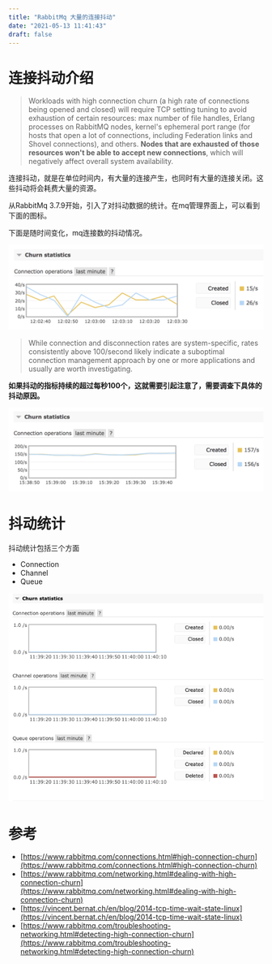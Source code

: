 ```yaml
---
title: "RabbitMq 大量的连接抖动"
date: "2021-05-13 11:41:43"
draft: false
---
```


# 连接抖动介绍
> Workloads with high connection churn (a high rate of connections being opened and closed) will require TCP setting tuning to avoid exhaustion of certain resources: max number of file handles, Erlang processes on RabbitMQ nodes, kernel's ephemeral port range (for hosts that open a lot of connections, including Federation links and Shovel connections), and others. **Nodes that are exhausted of those resources won't be able to accept new connections**, which will negatively affect overall system availability.


连接抖动，就是在单位时间内，有大量的连接产生，也同时有大量的连接关闭。这些抖动将会耗费大量的资源。

从RabbitMq 3.7.9开始，引入了对抖动数据的统计。在mq管理界面上，可以看到下面的图标。

下面是随时间变化，mq连接数的抖动情况。<br />

![](2022-10-29-20-21-25.png)

> While connection and disconnection rates are system-specific, rates consistently above 100/second likely indicate a suboptimal connection management approach by one or more applications and usually are worth investigating.


**如果抖动的指标持续的超过每秒100个，这就需要引起注意了，需要调查下具体的抖动原因。**

![](2022-10-29-20-21-35.png)


# 抖动统计
抖动统计包括三个方面

- Connection
- Channel
- Queue

![](2022-10-29-20-21-46.png)


# 参考

- [https://www.rabbitmq.com/connections.html#high-connection-churn](https://www.rabbitmq.com/connections.html#high-connection-churn)
- [https://www.rabbitmq.com/networking.html#dealing-with-high-connection-churn](https://www.rabbitmq.com/networking.html#dealing-with-high-connection-churn)
- [https://vincent.bernat.ch/en/blog/2014-tcp-time-wait-state-linux](https://vincent.bernat.ch/en/blog/2014-tcp-time-wait-state-linux)
- [https://www.rabbitmq.com/troubleshooting-networking.html#detecting-high-connection-churn](https://www.rabbitmq.com/troubleshooting-networking.html#detecting-high-connection-churn)

